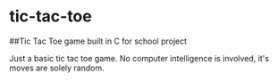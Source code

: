 # tic-tac-toe
##Tic Tac Toe game built in C for school project

Just a basic tic tac toe game.  No computer intelligence is involved, it's moves are solely random. 



